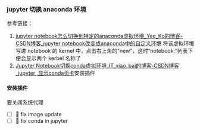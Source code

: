 ### jupyter 切换 anaconda 环境
参考链接：
1. [jupyter notebook怎么切换到特定的anaconda虚拟环境_Yee_Ko的博客-CSDN博客_jupyter notebook改变成anaconda中的自定义环境](https://blog.csdn.net/gaoyi135/article/details/102701423) 将该虚拟环境写进 notebook 的 kernel 中，点击右上角的"new"，这时“notebook:”列表下便会显示两个 kerbel 名称了
2. [Jupyter Notebook切换conda虚拟环境_IT_xiao_bai的博客-CSDN博客_jupyter ,显示conda页卡](https://blog.csdn.net/it_xiao_bai/article/details/102765922)安装插件
#### 安装插件
要关闭系统代理
- [ ] 🔼 fix image update
- [ ]   🔼 fix conda in jupyter
